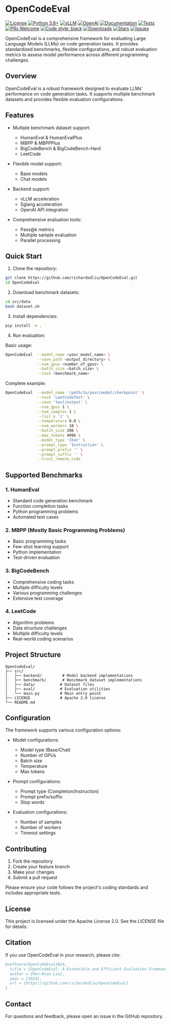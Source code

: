 # OpenCodeEval

[![License](https://img.shields.io/badge/License-Apache%202.0-blue.svg)](LICENSE) [![Python 3.8+](https://img.shields.io/badge/python-3.8+-blue.svg)](https://www.python.org/downloads/) [![vLLM](https://img.shields.io/badge/vLLM-supported-green.svg)](https://github.com/vllm-project/vllm) [![OpenAI](https://img.shields.io/badge/OpenAI-compatible-brightgreen.svg)](https://openai.com/) [![Documentation](https://img.shields.io/badge/docs-latest-brightgreen.svg)](docs/) [![Tests](https://img.shields.io/badge/tests-passing-brightgreen.svg)](tests/) [![PRs Welcome](https://img.shields.io/badge/PRs-welcome-brightgreen.svg)](CONTRIBUTING.md) [![Code style: black](https://img.shields.io/badge/code%20style-black-000000.svg)](https://github.com/psf/black) [![Downloads](https://img.shields.io/github/downloads/yourusername/OpenCodeEval/total.svg)](https://github.com/yourusername/OpenCodeEval/releases) [![Stars](https://img.shields.io/github/stars/yourusername/OpenCodeEval.svg)](https://github.com/yourusername/OpenCodeEval/stargazers) [![Issues](https://img.shields.io/github/issues/yourusername/OpenCodeEval.svg)](https://github.com/yourusername/OpenCodeEval/issues)

OpenCodeEval is a comprehensive framework for evaluating Large Language Models (LLMs) on code generation tasks. It provides standardized benchmarks, flexible configurations, and robust evaluation metrics to assess model performance across different programming challenges.

## Overview

OpenCodeEval is a robust framework designed to evaluate LLMs' performance on code generation tasks. It supports multiple benchmark datasets and provides flexible evaluation configurations.

## Features

- Multiple benchmark dataset support:
  - HumanEval & HumanEvalPlus
  - MBPP & MBPPPlus
  - BigCodeBench & BigCodeBench-Hard
  - LeetCode

- Flexible model support:
  - Base models
  - Chat models

- Backend support:
  - vLLM acceleration
  - Sglang acceleration
  - OpenAI API integration

- Comprehensive evaluation tools:
  - Pass@k metrics
  - Multiple sample evaluation
  - Parallel processing

## Quick Start

1. Clone the repository:

```bash
git clone https://github.com/richardodliu/OpenCodeEval.git
cd OpenCodeEval
```

2. Download benchmark datasets:

```bash
cd src/data
bash dataset.sh
```

3. Install dependencies:

```bash
pip install -e .
```

4. Run evaluation:

Basic usage:
```bash
OpenCodeEval  --model_name <your_model_name> \
              --save_path <output_directory> \
              --num_gpus <number_of_gpus> \
              --batch_size <batch_size> \
              --task <benchmark_name>
```

Complete example:
```bash
OpenCodeEval  --model_name '/path/to/your/model/checkpoint' \
              --task 'LeetCodeTest' \
              --save 'test/output' \
              --num_gpus 1 \
              --num_samples 1 \
              --list_k '1' \
              --temperature 0.0 \
              --num_workers 10 \
              --batch_size 200 \
              --max_tokens 4096 \
              --model_type 'Chat' \
              --prompt_type 'Instruction' \
              --prompt_prefix '' \
              --prompt_suffix '' \
              --trust_remote_code
```

## Supported Benchmarks

### 1. HumanEval
- Standard code generation benchmark
- Function completion tasks
- Python programming problems
- Automated test cases

### 2. MBPP (Mostly Basic Programming Problems)
- Basic programming tasks
- Few-shot learning support
- Python implementation
- Test-driven evaluation

### 3. BigCodeBench
- Comprehensive coding tasks
- Multiple difficulty levels
- Various programming challenges
- Extensive test coverage

### 4. LeetCode
- Algorithm problems
- Data structure challenges
- Multiple difficulty levels
- Real-world coding scenarios

## Project Structure
```
OpenCodeEval/
├── src/
│   ├── backend/         # Model backend implementations
│   ├── benchmark/       # Benchmark dataset implementations
│   ├── data/           # Dataset files
│   ├── eval/           # Evaluation utilities
│   └── main.py         # Main entry point
├── LICENSE             # Apache 2.0 license
└── README.md
```

## Configuration

The framework supports various configuration options:

- Model configurations:
  - Model type (Base/Chat)
  - Number of GPUs
  - Batch size
  - Temperature
  - Max tokens

- Prompt configurations:
  - Prompt type (Completion/Instruction)
  - Prompt prefix/suffix
  - Stop words

- Evaluation configurations:
  - Number of samples
  - Number of workers
  - Timeout settings

## Contributing

1. Fork the repository
2. Create your feature branch
3. Make your changes
4. Submit a pull request

Please ensure your code follows the project's coding standards and includes appropriate tests.

## License

This project is licensed under the Apache License 2.0. See the LICENSE file for details.

## Citation

If you use OpenCodeEval in your research, please cite:

```bibtex
@software{OpenCodeEval2024,
  title = {OpenCodeEval: A Extensible and Efficient Evaluation Framework for Code Generation Tasks on Large Language Models},
  author = {Ren-Biao Liu},
  year = {2024},
  url = {https://github.com/richardodliu/OpenCodeEval}
}
```

## Contact

For questions and feedback, please open an issue in the GitHub repository.